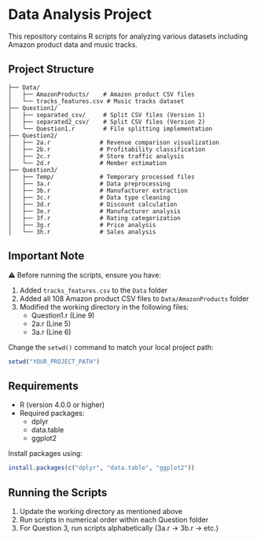 # Data Analysis Project

This repository contains R scripts for analyzing various datasets including Amazon product data and music tracks.

## Project Structure

```
├── Data/
│   ├── AmazonProducts/    # Amazon product CSV files
│   └── tracks_features.csv # Music tracks dataset
├── Question1/
│   ├── separated_csv/     # Split CSV files (Version 1)
│   ├── separated2_csv/    # Split CSV files (Version 2)
│   └── Question1.r        # File splitting implementation
├── Question2/
│   ├── 2a.r              # Revenue comparison visualization
│   ├── 2b.r              # Profitability classification
│   ├── 2c.r              # Store traffic analysis
│   └── 2d.r              # Member estimation
├── Question3/
│   ├── Temp/             # Temporary processed files
│   ├── 3a.r              # Data preprocessing
│   ├── 3b.r              # Manufacturer extraction
│   ├── 3c.r              # Data type cleaning
│   ├── 3d.r              # Discount calculation
│   ├── 3e.r              # Manufacturer analysis
│   ├── 3f.r              # Rating categorization
│   ├── 3g.r              # Price analysis
│   └── 3h.r              # Sales analysis
```

## Important Note

⚠️ Before running the scripts, ensure you have:

1. Added `tracks_features.csv` to the `Data` folder
2. Added all 108 Amazon product CSV files to `Data/AmazonProducts` folder
3. Modified the working directory in the following files:
   - Question1.r (Line 9)
   - 2a.r (Line 5)
   - 3a.r (Line 6)

Change the `setwd()` command to match your local project path:

```r
setwd("YOUR_PROJECT_PATH")
```

## Requirements

- R (version 4.0.0 or higher)
- Required packages:
  - dplyr
  - data.table
  - ggplot2

Install packages using:

```r
install.packages(c("dplyr", "data.table", "ggplot2"))
```

## Running the Scripts

1. Update the working directory as mentioned above
2. Run scripts in numerical order within each Question folder
3. For Question 3, run scripts alphabetically (3a.r → 3b.r → etc.)